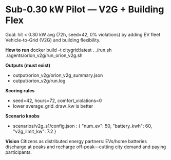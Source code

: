 # Sub-0.30 kW Pilot — V2G + Building Flex
Goal: hit < 0.30 kW avg (72h, seed=42, 0% violations) by adding EV fleet Vehicle-to-Grid (V2G) and building flexibility.

**How to run**
docker build -t citygrid:latest .
./run.sh
./agents/orion_v2g/run_orion_v2g.sh

**Outputs (must exist)**
- output/orion_v2g/orion_v2g_summary.json
- output/orion_v2g/run.log

**Scoring rules**
- seed=42, hours=72, comfort_violations=0
- lower average_grid_draw_kw is better

**Scenario knobs**
- scenarios/v2g_s1/config.json : { "num_ev": 50, "battery_kwh": 60, "v2g_limit_kw": 7.2 }

**Vision**
Citizens as distributed energy partners: EVs/home batteries discharge at peaks and recharge off-peak—cutting city demand and paying participants.